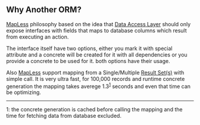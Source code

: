 ## Why Another ORM?

[MapLess](https://github.com/muh00mad/MapLess/) philosophy based on the idea that [Data Access Layer](https://en.wikipedia.org/wiki/Data_access_layer) should only expose interfaces with fields that maps to database columns which result from executing an action.

The interface itself have two options, either you mark it with special attribute and a concrete will be created for it with all dependencies or you provide a concrete to be used for it. both options have their usage.

Also [MapLess](https://github.com/muh00mad/MapLess/) support mapping from a Single/Multiple [Result Set(s)](https://en.wikipedia.org/wiki/Result_set) with simple call. It is very ultra fast, for 100,000 records and runtime concrete generation the mapping takes averege 1.3<sup>[1](#note1)</sup> seconds and even that time can be optimizing.


---
<a name="note1">1</a>: the concrete generation is cached before calling the mapping and the time for fetching data from database excluded.
